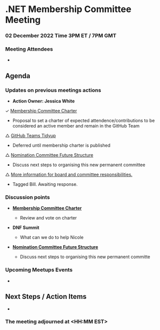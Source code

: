 # .NET Membership Committee Meeting

### 02 December 2022 Time 3PM ET / 7PM GMT
### Meeting Attendees

* 

## Agenda

### Updates on previous meetings actions

* **Action Owner: Jessica White**

✓ [Membership Committee Charter](https://github.com/dotnet-foundation/wg-membership/issues/87)
- Proposal to set a charter of expected attendence/contributions to be considered an active member and remain in the GitHub Team


△ [GitHub Teams Tidyup](https://github.com/dotnet-foundation/wg-membership/issues/84)
* Deferred until membership charter is published

△ [Nomination Committee Future Structure](https://github.com/dotnet-foundation/wg-membership/issues/81)
* Discuss next steps to organising this new permanent committee

△ [More information for board and committee responsibilities.](https://github.com/dotnet-foundation/wg-membership/issues/75)
* Tagged Bill. Awaiting response.

### Discussion points

* **[Membership Committee Charter](https://github.com/dotnet-foundation/wg-membership/issues/87)**
    * Review and vote on charter
    
* **DNF Summit**
    * What can we do to help Nicole

* **[Nomination Committee Future Structure](https://github.com/dotnet-foundation/wg-membership/issues/81)**
    * Discuss next steps to organising this new permanent committe


### Upcoming Meetups Events
*

## Next Steps / Action Items

* 

### The meeting adjourned at <HH:MM EST>
